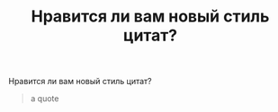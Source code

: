 ﻿---
title: "Нравится ли вам новый стиль цитат?"
se.owner.user_id: 337540
se.owner.display_name: "Victor VosMottor thanks Monica"
se.owner.link: "https://ru.meta.stackoverflow.com/users/337540/victor-vosmottor-thanks-monica"
se.link: "https://ru.meta.stackoverflow.com/questions/10283/%d0%9d%d1%80%d0%b0%d0%b2%d0%b8%d1%82%d1%81%d1%8f-%d0%bb%d0%b8-%d0%b2%d0%b0%d0%bc-%d0%bd%d0%be%d0%b2%d1%8b%d0%b9-%d1%81%d1%82%d0%b8%d0%bb%d1%8c-%d1%86%d0%b8%d1%82%d0%b0%d1%82"
se.question_id: 10283
se.post_type: question
---
<p>Нравится ли вам новый стиль цитат?</p>

<blockquote>
  <p>a quote</p>
</blockquote>
